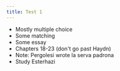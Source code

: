 ```yaml
---
title: Test 1
---
```


- Mostly multiple choice
- Some matching
- Some essay
- Chapters 18-23 (don't go past Haydn)
- Note: Pergolesi wrote la serva padrona
- Study Esterhazi